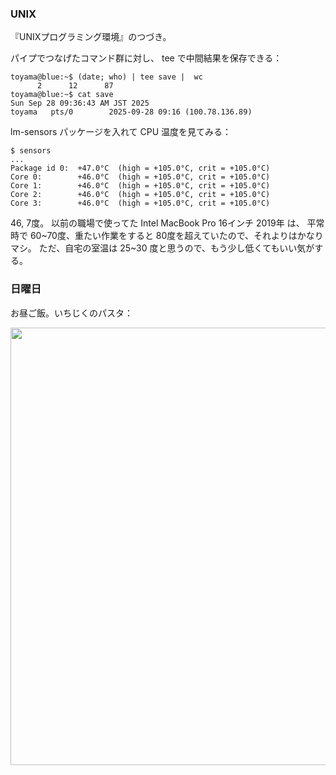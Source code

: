 ### UNIX

『UNIXプログラミング環境』のつづき。

パイプでつなげたコマンド群に対し、 tee で中間結果を保存できる：

```
toyama@blue:~$ (date; who) | tee save |  wc 
      2      12      87
toyama@blue:~$ cat save 
Sun Sep 28 09:36:43 AM JST 2025
toyama   pts/0        2025-09-28 09:16 (100.78.136.89)
```

lm-sensors パッケージを入れて CPU 温度を見てみる：

```
$ sensors 
...
Package id 0:  +47.0°C  (high = +105.0°C, crit = +105.0°C)
Core 0:        +46.0°C  (high = +105.0°C, crit = +105.0°C)
Core 1:        +46.0°C  (high = +105.0°C, crit = +105.0°C)
Core 2:        +46.0°C  (high = +105.0°C, crit = +105.0°C)
Core 3:        +46.0°C  (high = +105.0°C, crit = +105.0°C)
```

46, 7度。
以前の職場で使ってた Intel MacBook Pro 16インチ 2019年 は、
平常時で 60\~70度、重たい作業をすると 80度を超えていたので、それよりはかなりマシ。
ただ、自宅の室温は 25\~30 度と思うので、もう少し低くてもいい気がする。

### 日曜日

お昼ご飯。いちじくのパスタ：

<img src="https://i.imgur.com/LnMzFle.jpeg" width="700">